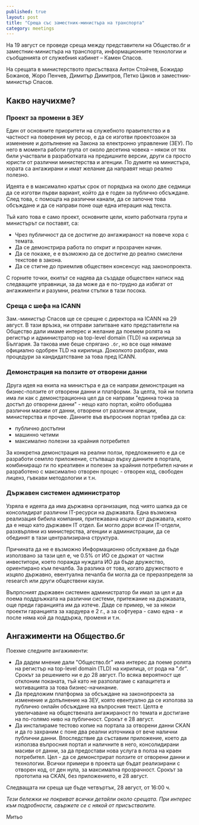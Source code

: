 ```yaml
---
published: true
layout: post
title: "Среща със заместник-министъра на транспорта"
category: meetings
---
```


На 19 август се проведе среща между представители на Общество.бг и заместник-министъра на транспорта, информационните технологии и съобщенията от служебния кабинет – Камен Спасов.

На срещата в министерството присъстваха Антон Стойчев, Божидар Божанов, Жоро Пенчев, Димитър Димитров, Петко Циков и заместник-министър Спасов.

## Какво научихме?

### Проект за промени в ЗЕУ

Един от основните приоритети на служебното правителство и в частност на поверения му ресор, е да се изготви проектозакон за изменение и допълнение на Закона за електронно управление (ЗЕУ). По него в момента работи група от около десетина човека – някои от тях били участвали в разработката на предишните версии, други са просто юристи от различни министерства и агенции. По думите на министъра, хората са ангажирани и имат желание да направят нещо реално полезно.

Идеята е в максимално кратък срок от порядъка на около две седмици да се изготви първи вариант, който да е годен за публично обсъждане. След това, с помощта на различни канали, да се започне това обсъждане и да се направи поне още една итерация над текста.

Тъй като това е само проект, основните цели, които работната група и министърът си поставят, са:

- Чрез публичност да се достигне до ангажираност на повече хора с темата.
- Да се демонстрира работа по открит и прозрачен начин.
- Да се покаже, е е възможно да се достигне до реално смислени текстове в закона.
- Да се стигне до приемлив обществен консенсус над законопроекта.

С горните точки, екипът се надява да създаде обществен натиск над следващите управници, за да може да е по-трудно да избягат от ангажименти и разумни, реални стъпки в тази посока.

### Среща с шефа на ICANN

Зам.-министър Спасов ще се срещне с директора на ICANN на 29 август. В тази връзка, ни отправи запитване като представители на Общество дали имаме интерес и желание да поемем ролята на регистър и администратор на top-level domain (TLD) на кирилица за България. За такова име беше спрягано `.бг`, но все още нямаме официално одобрен TLD на кирилица. Доколкото разбрах, има процедури за кандидатстване за това пред ICANN.

### Демонстрация на ползите от отворени данни

Друга идея на екипа на министъра е да се направи демонстрация на бизнес-ползите от отворени данни и платформи. За целта, той ни попита има ли как с демонстрационна цел да се направи "единна точка за достъп до отворени данни" - нещо като портал, който обобщава различни масиви от данни, отворени от различни агенции, министерства и прочее. Данните във въпросния портал трябва да са:

- публично достъпни
- машинно четими
- максимално полезни за крайния потребител

За конкретна демонстрация на реални ползи, предложението е да се разработи семпло приложение, стъпващо върху данните в портала, комбиниращо ги по креативен и полезен за крайния потребител начин и разработено с максимално отворен процес - отворен код, свободен лиценз, гъвкави методологии и т.н.

### Държавен системен администратор

Узряла е идеята да има държавна организация, под чиято шапка да се консолидират различни IT-ресурси на държавата. Една възможна реализация бибила компания, притежавана изцяло от държавата, която да е нещо като държавен IT отдел. Би могло дори всички IT-отдели, разхвърляни из министерства, агенции и администрации, да се обединят в тази централизирана структура.

Причината да не е възможно Информационно обслужване да бъде използвано за тази цел е, че 0.5% от ИО се държат от частни инвеститори, което поражда нуждата ИО да бъде дружество, ориентирано към печалба. За разлика от това, когато дружеството е изцяло държавно, евентуална печалба би могла да се преразпределя за research или други обществени каузи.

Въпрпсният държавен системен администратор би имал за цел и да поема поддръжката на различни системи, притежание на държавата, още преди гаранцията им да изтече. Даде се пример, че за някои проекти гаранцията за хардуера е 2 г., а за софтуера - само една - и после няма кой да поддържа, променя и т.н.

## Ангажименти на Общество.бг

Поехме следните ангажименти:

- Да дадем мнение дали "Общество.бг" има интерес да поеме ролята на регистър на top-level domain (TLD) на кирилица, от рода на ".бг". Срокът за решението ни е до 28 август. По всяка вероятност ще отклоним поканата, тъй като не разполагаме с капацитета и мотивацията за това бизнес-начинание.
- Да предложим платформа за обсъждане на законопроекта за изменение и допълнение на ЗЕУ, която евентуално да се използва за публично онлайн обсъждане на въпросния текст. Целта е увеличаване на обществената ангажираност по темата и достигане на по-голямо ниво на публичност. Срокът е 28 август.
- Да инсталираме тестово копие на портала за отворени данни CKAN и да го захраним с поне два реални източника от вече налични публични данни. Впоследствие да съставим приложение, което да използва въпросния портал и наличните в него, консолидирани масиви от данни, за да предостави нова услуга в полза на краен потребител. Цел - да се демонстрират ползите от отворени данни и технологии. Всички примери в проекта ще бъдат реализирани с отворен код, от ден нула, за максимална прозрачност. Срокът за прототипа на CKAN, без приложението, е 28 август.

Следващата ни среща ще бъде четвъртък, 28 август, от 16:00 ч.

_Тези бележки не покриват всички детайли около срещата. При интерес към подробности, свържете се с някой от присъствалите._

Митьо
